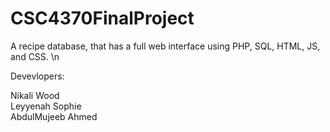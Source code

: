 # CSC4370FinalProject

A recipe database, that has a full web interface using PHP, SQL, HTML, JS, and CSS.  \n

Devevlopers:

Nikali Wood  
Leyyenah Sophie  
AbdulMujeeb Ahmed  
